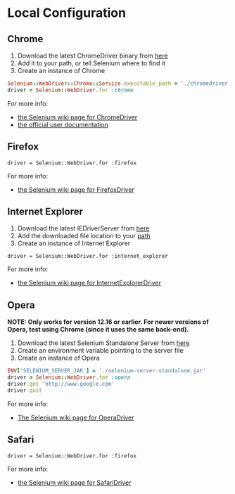 # Local Configuration

## Chrome
1. Download the latest ChromeDriver binary from [here](http://chromedriver.storage.googleapis.com/index.html)
2. Add it to your path, or tell Selenium where to find it
3. Create an instance of Chrome

```ruby
Selenium::WebDriver::Chrome::Service.executable_path = './chromedriver'
driver = Selenium::WebDriver.for :chrome
```

For more info:
+ [the Selenium wiki page for ChromeDriver](https://code.google.com/p/selenium/wiki/ChromeDriver)
+ [the official user documentation](https://sites.google.com/a/chromium.org/chromedriver/home)


## Firefox
`driver = Selenium::WebDriver.for :firefox`

For more info:
+ [the Selenium wiki page for FirefoxDriver](https://sites.google.com/a/chromium.org/chromedriver/home)


## Internet Explorer
1. Download the latest IEDriverServer from [here](http://selenium-release.storage.googleapis.com/index.html)
2. Add the downloaded file location to your [path](http://www.computerhope.com/issues/ch000549.htm)
3. Create an instance of Internet Explorer

`driver = Selenium::WebDriver.for :internet_explorer`

For more info:
+ [the Selenium wiki page for InternetExplorerDriver](https://code.google.com/p/selenium/wiki/InternetExplorerDriver)


## Opera
__NOTE: Only works for version 12.16 or earlier. For newer versions of Opera, test using Chrome (since it uses the same back-end).__

1. Download the latest Selenium Standalone Server from [here](http://selenium-release.storage.googleapis.com/index.html)
2. Create an environment variable pointing to the server file
3. Create an instance of Opera

```ruby
ENV['SELENIUM_SERVER_JAR'] = './selenium-server-standalone.jar'
driver = Selenium::WebDriver.for :opera
driver.get 'http://www.google.com'
driver.quit
```

For more info:
+ [The Selenium wiki page for OperaDriver](https://code.google.com/p/selenium/wiki/OperaDriver)


## Safari
`driver = Selenium::WebDriver.for :firefox`

For more info:
+ [the Selenium wiki page for SafariDriver](https://code.google.com/p/selenium/wiki/SafariDriver)
